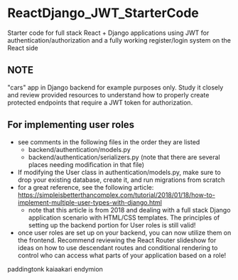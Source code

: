 # ReactDjango_JWT_StarterCode

Starter code for full stack React + Django applications using JWT for authentication/authorization and a fully working register/login system on the React side

## NOTE

"cars" app in Django backend for example purposes only. Study it closely and review provided resources to understand how to properly create protected endpoints that require a JWT token for authorization.

## For implementing user roles

- see comments in the following files in the order they are listed
  - backend/authentication/models.py
  - backend/authentication/serializers.py (note that there are several places needing modification in that file)
- If modifying the User class in authentication/models.py, make sure to drop your existing database,
  create it, and run migrations from scratch
- for a great reference, see the following article: https://simpleisbetterthancomplex.com/tutorial/2018/01/18/how-to-implement-multiple-user-types-with-django.html
  - note that this article is from 2018 and dealing with a full stack Django application scenario with HTML/CSS templates. The principles of setting up the backend portion for User roles is still valid!
- once user roles are set up on your backend, you can now utilize them on the frontend. Recommend reviewing the React Router slideshow for ideas on how to use descendant routes and conditional rendering to control who can access what parts of your application based on a role!


paddingtonk
kaiaakari
endymion 